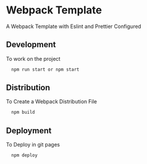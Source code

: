 
# Webpack Template

A Webpack Template with Eslint and Prettier Configured



## Development

To work on the project

```bash
  npm run start or npm start
```

## Distribution

To Create a Webpack Distribution File

```bash
  npm build
```

## Deployment

To Deploy in git pages

```bash
  npm deploy
```


